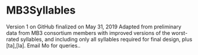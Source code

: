 # MB3Syllables
Version 1 on GitHub finalized on May 31, 2019
Adapted from preliminary data from MB3 consortium members with improved versions of the worst-rated syllables, and including only all syllables required for final design, plus [ta],[la].
Email Mo for queries..